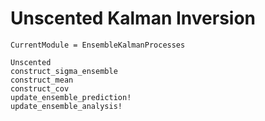 # Unscented Kalman Inversion

```@meta
CurrentModule = EnsembleKalmanProcesses
```

```@docs
Unscented
construct_sigma_ensemble
construct_mean
construct_cov
update_ensemble_prediction!
update_ensemble_analysis!
```